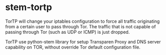 stem-tortp
==========

TorTP will change your iptables configuration to force all traffic originating from a certain user to pass through Tor. The traffic that is not capable of passing through Tor (such as UDP or ICMP) is just dropped. 

TorTP use python-stem library for setup Transparen Proxy and DNS server capability on TOR, without override Tor default configuration file.
